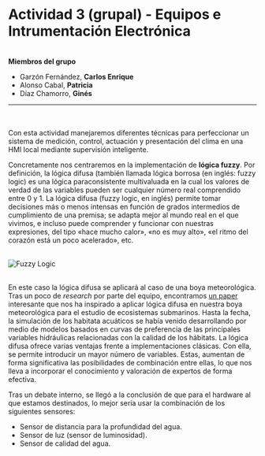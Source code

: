 
# Actividad 3 (grupal) - Equipos e Intrumentación Electrónica
\
**Miembros del grupo**
- Garzón Fernández, **Carlos Enrique**
- Alonso Cabal, **Patricia**
- Díaz Chamorro, **Ginés**

---

\
\
Con esta actividad manejaremos diferentes técnicas para perfeccionar un sistema de medición, control, actuación y presentación del clima en una HMI local mediante supervisión inteligente. 

Concretamente nos centraremos en la implementación de **lógica fuzzy**. Por definición, la lógica difusa (también llamada lógica borrosa (en inglés: fuzzy logic) es una lógica paraconsistente multivaluada en la cual los valores de verdad de las variables pueden ser cualquier número real comprendido entre 0 y 1. La lógica difusa (fuzzy logic, en inglés) permite tomar decisiones más o menos intensas en función de grados intermedios de cumplimiento de una premisa; se adapta mejor al mundo real en el que vivimos, e incluso puede comprender y funcionar con nuestras expresiones, del tipo «hace mucho calor», «no es muy alto», «el ritmo del corazón está un poco acelerado», etc.


\
![Fuzzy Logic](https://media.geeksforgeeks.org/wp-content/uploads/fuzzy-logic_1.png)

\
En este caso la lógica difusa se aplicará al caso de una boya meteorológica. Tras un poco de *research* por parte del equipo, encontramos [un paper](https://ambiental.cedex.es/docs/ingenieria-civil-138-2005-fuzzy-logic.pdf) interesante que nos ha inspirado a aplicar lógica difusa en nuestra boya meteorológica para el estudio de ecosistemas submarinos. Hasta la fecha, la simulación de los habitata acuáticos se había venido desarrollando por medio de modelos basados en curvas de preferencia de las principales variables hidráulicas relacionadas con la calidad de los hábitats. La lógica difusa ofrece varias ventajas frente a implementaciones clásicas. Con ella, se permite introducir un mayor número de variables. Estas, aumentan de forma significativa las posibilidades de combinación entre ellas, lo que nos lleva a incorporar el conocimiento y valoración de expertos de forma efectiva. 

Tras un debate interno, se llegó a la conclusión de que para el hardware al que estamos destinados, lo mejor sería usar la combinación de los siguientes sensores:

- Sensor de distancia para la profundidad del agua.
- Sensor de luz (sensor de luminosidad).
- Sensor de calidad del agua.